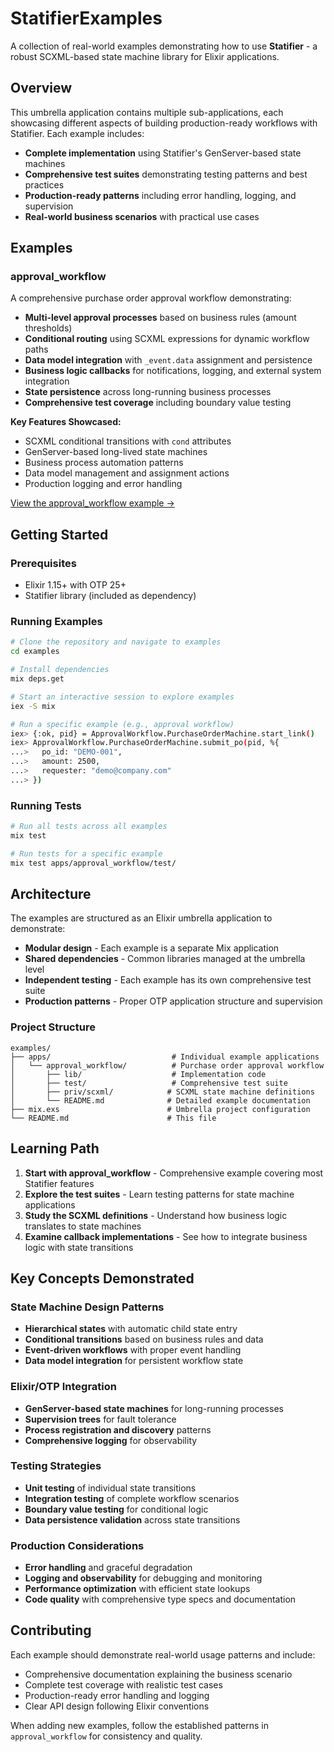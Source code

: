 # StatifierExamples

A collection of real-world examples demonstrating how to use **Statifier** - a robust SCXML-based state machine library for Elixir applications.

## Overview

This umbrella application contains multiple sub-applications, each showcasing different aspects of building production-ready workflows with Statifier. Each example includes:

- **Complete implementation** using Statifier's GenServer-based state machines
- **Comprehensive test suites** demonstrating testing patterns and best practices
- **Production-ready patterns** including error handling, logging, and supervision
- **Real-world business scenarios** with practical use cases

## Examples

### approval_workflow

A comprehensive purchase order approval workflow demonstrating:

- **Multi-level approval processes** based on business rules (amount thresholds)
- **Conditional routing** using SCXML expressions for dynamic workflow paths
- **Data model integration** with `_event.data` assignment and persistence
- **Business logic callbacks** for notifications, logging, and external system integration
- **State persistence** across long-running business processes
- **Comprehensive test coverage** including boundary value testing

**Key Features Showcased:**

- SCXML conditional transitions with `cond` attributes
- GenServer-based long-lived state machines
- Business process automation patterns
- Data model management and assignment actions
- Production logging and error handling

[View the approval_workflow example →](apps/approval_workflow/)

## Getting Started

### Prerequisites

- Elixir 1.15+ with OTP 25+
- Statifier library (included as dependency)

### Running Examples

```bash
# Clone the repository and navigate to examples
cd examples

# Install dependencies
mix deps.get

# Start an interactive session to explore examples
iex -S mix

# Run a specific example (e.g., approval workflow)
iex> {:ok, pid} = ApprovalWorkflow.PurchaseOrderMachine.start_link()
iex> ApprovalWorkflow.PurchaseOrderMachine.submit_po(pid, %{
...>   po_id: "DEMO-001",
...>   amount: 2500,
...>   requester: "demo@company.com"
...> })
```

### Running Tests

```bash
# Run all tests across all examples
mix test

# Run tests for a specific example
mix test apps/approval_workflow/test/
```

## Architecture

The examples are structured as an Elixir umbrella application to demonstrate:

- **Modular design** - Each example is a separate Mix application
- **Shared dependencies** - Common libraries managed at the umbrella level
- **Independent testing** - Each example has its own comprehensive test suite
- **Production patterns** - Proper OTP application structure and supervision

### Project Structure

```text
examples/
├── apps/                           # Individual example applications
│   └── approval_workflow/          # Purchase order approval workflow
│       ├── lib/                    # Implementation code
│       ├── test/                   # Comprehensive test suite
│       ├── priv/scxml/            # SCXML state machine definitions
│       └── README.md              # Detailed example documentation
├── mix.exs                        # Umbrella project configuration
└── README.md                      # This file
```

## Learning Path

1. **Start with approval_workflow** - Comprehensive example covering most Statifier features
2. **Explore the test suites** - Learn testing patterns for state machine applications  
3. **Study the SCXML definitions** - Understand how business logic translates to state machines
4. **Examine callback implementations** - See how to integrate business logic with state transitions

## Key Concepts Demonstrated

### State Machine Design Patterns

- **Hierarchical states** with automatic child state entry
- **Conditional transitions** based on business rules and data
- **Event-driven workflows** with proper event handling
- **Data model integration** for persistent workflow state

### Elixir/OTP Integration

- **GenServer-based state machines** for long-running processes
- **Supervision trees** for fault tolerance
- **Process registration and discovery** patterns
- **Comprehensive logging** for observability

### Testing Strategies

- **Unit testing** of individual state transitions
- **Integration testing** of complete workflow scenarios
- **Boundary value testing** for conditional logic
- **Data persistence validation** across state transitions

### Production Considerations

- **Error handling** and graceful degradation
- **Logging and observability** for debugging and monitoring
- **Performance optimization** with efficient state lookups
- **Code quality** with comprehensive type specs and documentation

## Contributing

Each example should demonstrate real-world usage patterns and include:

- Comprehensive documentation explaining the business scenario
- Complete test coverage with realistic test cases
- Production-ready error handling and logging
- Clear API design following Elixir conventions

When adding new examples, follow the established patterns in `approval_workflow` for consistency and quality.


